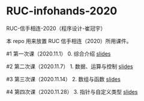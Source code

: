 # RUC-infohands-2020
 RUC-信手相连-2020（程序设计-崔冠宇）

 本 repo 用来放置 RUC 信手相连（2020）所用课件。

 #1 第一次课（2020.11.1）  0. 综合介绍 [slides](https://github.com/GuanyuCui/RUC-infohands-2020/blob/main/slides/0_综合介绍.pdf)

 #2 第二次课（2020.11.7）  1. 数据、运算与控制 [slides](https://github.com/GuanyuCui/RUC-infohands-2020/blob/main/slides/1_数据、运算与控制.pdf)

 #3 第三次课（2020.11.14）  2. 数组与函数 [slides](https://github.com/GuanyuCui/RUC-infohands-2020/blob/main/slides/2_数组与函数.pdf)

 #4 第四次课（2020.11.28）  3. 指针与自定义类型 [slides](https://github.com/GuanyuCui/RUC-infohands-2020/blob/main/slides/3_指针与自定义类型.pdf)